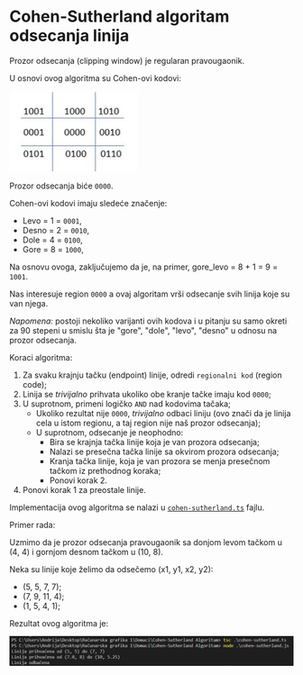 # Cohen-Sutherland algoritam odsecanja linija

Prozor odsecanja (clipping window) je regularan pravougaonik.

U osnovi ovog algoritma su Cohen-ovi kodovi:

!['Cohen'](./cohen.jpg)

Prozor odsecanja biće `0000`.

Cohen-ovi kodovi imaju sledeće značenje:

- Levo = 1 = `0001`,
- Desno = 2 = `0010`,
- Dole = 4 = `0100`,
- Gore = 8 = `1000`,

Na osnovu ovoga, zaključujemo da je, na primer, gore_levo = 8 + 1 = 9 = `1001`.

Nas interesuje region `0000` a ovaj algoritam vrši odsecanje svih linija koje su van njega.

*Napomena:* postoji nekoliko varijanti ovih kodova i u pitanju su samo okreti za 90 stepeni u smislu šta je "gore", "dole", "levo", "desno" u odnosu na prozor odsecanja.

Koraci algoritma:

1. Za svaku krajnju tačku (endpoint) linije, odredi `regionalni kod` (region code);
2. Linija se *trivijalno* prihvata ukoliko obe kranje tačke imaju kod `0000`;
3. U suprotnom, primeni logičko `AND` nad kodovima tačaka;
   - Ukoliko rezultat nije `0000`, *trivijalno* odbaci liniju (ovo znači da je linija cela u istom regionu, a taj region nije naš prozor odsecanja);
   - U suprotnom, odsecanje je neophodno:
      - Bira se krajnja tačka linije koja je van prozora odsecanja;
      - Nalazi se presečna tačka linije sa okvirom prozora odsecanja;
      - Kranja tačka linije, koja je van prozora se menja presečnom tačkom iz prethodnog koraka;
      - Ponovi korak 2.
4. Ponovi korak 1 za preostale linije.

Implementacija ovog algoritma se nalazi u [`cohen-sutherland.ts`](cohen-sutherland.ts) fajlu.

Primer rada:

Uzmimo da je prozor odsecanja pravougaonik sa donjom levom tačkom u (4, 4) i gornjom desnom tačkom u (10, 8).

Neka su linije koje želimo da odsečemo (x1, y1, x2, y2):

- (5, 5, 7, 7);
- (7, 9, 11, 4);
- (1, 5, 4, 1);

Rezultat ovog algoritma je:

!['Cohen Code'](./cohen-code.png)
